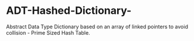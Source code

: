 # ADT-Hashed-Dictionary-
Abstract Data Type Dictionary based on an array of linked pointers to avoid collision - Prime Sized Hash Table. 
